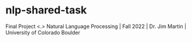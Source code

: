 # nlp-shared-task

Final Project <.> Natural Language Processing | Fall 2022 | Dr. Jim Martin | University of Colorado Boulder
